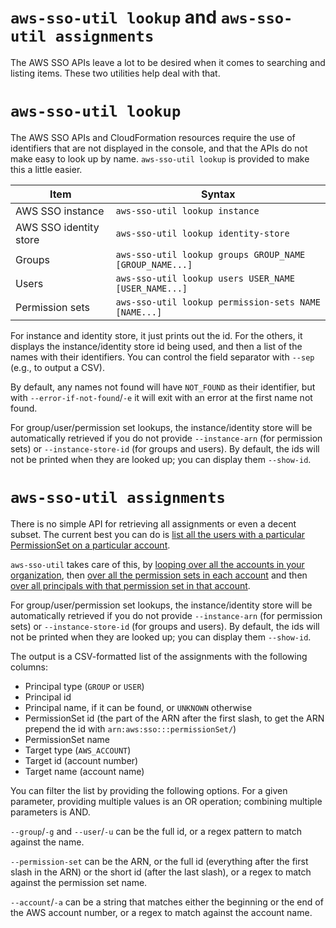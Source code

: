 # `aws-sso-util lookup` and `aws-sso-util assignments`
The AWS SSO APIs leave a lot to be desired when it comes to searching and listing items.
These two utilities help deal with that.

# `aws-sso-util lookup`
The AWS SSO APIs and CloudFormation resources require the use of identifiers that are not displayed in the console, and that the APIs do not make easy to look up by name.
`aws-sso-util lookup` is provided to make this a little easier.

| Item                    | Syntax                                             |
| ----------------------- | -------------------------------------------------- |
| AWS SSO instance        | `aws-sso-util lookup instance`                          |
| AWS SSO identity store  | `aws-sso-util lookup identity-store`                    |
| Groups                  | `aws-sso-util lookup groups GROUP_NAME [GROUP_NAME...]` |
| Users                   | `aws-sso-util lookup users USER_NAME [USER_NAME...]`    |
| Permission sets         | `aws-sso-util lookup permission-sets NAME [NAME...]`    |

For instance and identity store, it just prints out the id.
For the others, it displays the instance/identity store id being used, and then a list of the names with their identifiers.
You can control the field separator with `--sep` (e.g., to output a CSV).

By default, any names not found will have `NOT_FOUND` as their identifier, but with `--error-if-not-found`/`-e` it will exit with an error at the first name not found.

For group/user/permission set lookups, the instance/identity store will be automatically retrieved if you do not provide `--instance-arn` (for permission sets) or `--instance-store-id` (for groups and users).
By default, the ids will not be printed when they are looked up; you can display them `--show-id`.

# `aws-sso-util assignments`
There is no simple API for retrieving all assignments or even a decent subset.
The current best you can do is [list all the users with a particular PermissionSet on a particular account](https://docs.aws.amazon.com/singlesignon/latest/APIReference/API_ListAccountAssignments.html).

`aws-sso-util` takes care of this, by [looping over all the accounts in your organization](https://docs.aws.amazon.com/organizations/latest/APIReference/API_ListAccounts.html), then [over all the permission sets in each account](https://docs.aws.amazon.com/singlesignon/latest/APIReference/API_ListPermissionSetsProvisionedToAccount.html) and then [over all principals with that permission set in that account](https://docs.aws.amazon.com/singlesignon/latest/APIReference/API_ListAccountAssignments.html).

For group/user/permission set lookups, the instance/identity store will be automatically retrieved if you do not provide `--instance-arn` (for permission sets) or `--instance-store-id` (for groups and users).
By default, the ids will not be printed when they are looked up; you can display them `--show-id`.

The output is a CSV-formatted list of the assignments with the following columns:
* Principal type (`GROUP` or `USER`)
* Principal id
* Principal name, if it can be found, or `UNKNOWN` otherwise
* PermissionSet id (the part of the ARN after the first slash, to get the ARN prepend the id with `arn:aws:sso:::permissionSet/`)
* PermissionSet name
* Target type (`AWS_ACCOUNT`)
* Target id (account number)
* Target name (account name)

You can filter the list by providing the following options.
For a given parameter, providing multiple values is an OR operation; combining multiple parameters is AND.

`--group`/`-g` and `--user`/`-u` can be the full id, or a regex pattern to match against the name.

`--permission-set` can be the ARN, or the full id (everything after the first slash in the ARN) or the short id (after the last slash), or a regex to match against the permission set name.

`--account`/`-a` can be a string that matches either the beginning or the end of the AWS account number, or a regex to match against the account name.
